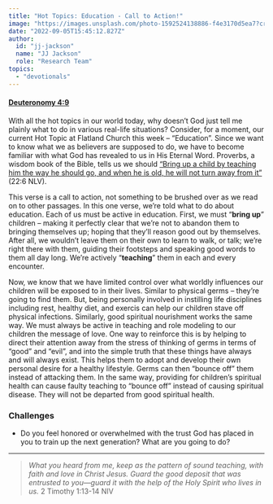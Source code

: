 ```yaml
---
title: "Hot Topics: Education - Call to Action!"
image: "https://images.unsplash.com/photo-1592524138886-f4e3170d5ea7?crop=entropy&cs=srgb&fm=jpg&ixid=Mnw5NjYxfDB8MXxzZWFyY2h8MTB8fFRydXRofGVufDB8fHx8MTYxODIzNjM3Mw&ixlib=rb-1.2.1&q=85"
date: "2022-09-05T15:45:12.827Z"
author:
  id: "jj-jackson"
  name: "JJ Jackson"
  role: "Research Team"
topics:
  - "devotionals"
---
```

#### [Deuteronomy 4:9][1]
 
 With all the hot topics in our world today, why doesn’t God just tell me plainly what to do in various real-life situations? Consider, for a moment, our current Hot Topic at Flatland Church this week – “Education”. Since we want to know what we as believers are supposed to do, we have to become familiar with what God has revealed to us in His Eternal Word. Proverbs, a wisdom book of the Bible, tells us we should [“Bring up a child by teaching him the way he should go, and when he is old, he will not turn away from it”][2] (22:6 NLV).

This verse is a call to action, not something to be brushed over as we read on to other passages. In this one verse, we’re told what to do about education. Each of us must be active in education. First, we must “**bring up**” children – making it perfectly clear that we’re not to abandon them to bringing themselves up; hoping that they’ll reason good out by themselves. After all, we wouldn’t leave them on their own to learn to walk, or talk; we’re right there with them, guiding their footsteps and speaking good words to them all day long. We’re actively “**teaching**” them in each and every encounter.

Now, we know that we have limited control over what worldly influences our children will be exposed to in their lives. Similar to physical germs – they’re going to find them. But, being personally involved in instilling life disciplines including rest, healthy diet, and exercis can help our children stave off physical infections. Similarly, good spiritual nourishment works the same way. We must always be active in teaching and role modeling to our children the message of love. One way to reinforce this is by helping to direct their attention away from the stress of thinking of germs in terms of “good” and “evil”, and into the simple truth that these things have always and will always exist. This helps them to adopt and develop their own personal desire for a healthy lifestyle. Germs can then “bounce off” them instead of attacking them. In the same way, providing for children’s spiritual health can cause faulty teaching to “bounce off” instead of causing spiritual disease. They will not be departed from good spiritual health.

### Challenges
- Do you feel honored or overwhelmed with the trust God has placed in you to train up the next generation? What are you going to do?

----

> _What you heard from me, keep as the pattern of sound teaching, with faith and love in Christ Jesus. Guard the good deposit that was entrusted to you—guard it with the help of the Holy Spirit who lives in us._ 2 Timothy 1:13-14 NIV

[1]: https://biblehub.com/deuteronomy/4-9.htm
[2]: https://biblehub.com/proverbs/22-6.htm
